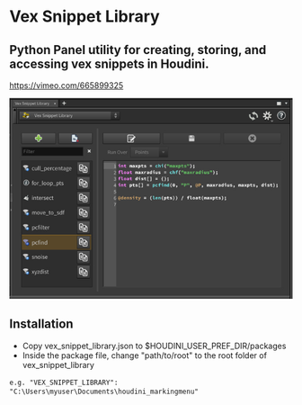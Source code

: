 # Vex Snippet Library
## Python Panel utility for creating, storing, and accessing vex snippets in Houdini.

https://vimeo.com/665899325

![Image of the Panel](/resources/readme.jpg?raw=true)

## Installation
* Copy vex_snippet_library.json to $HOUDINI_USER_PREF_DIR/packages
* Inside the package file, change "path/to/root" to the root folder of vex_snippet_library
```
e.g. "VEX_SNIPPET_LIBRARY": "C:\Users\myuser\Documents\houdini_markingmenu"
```
